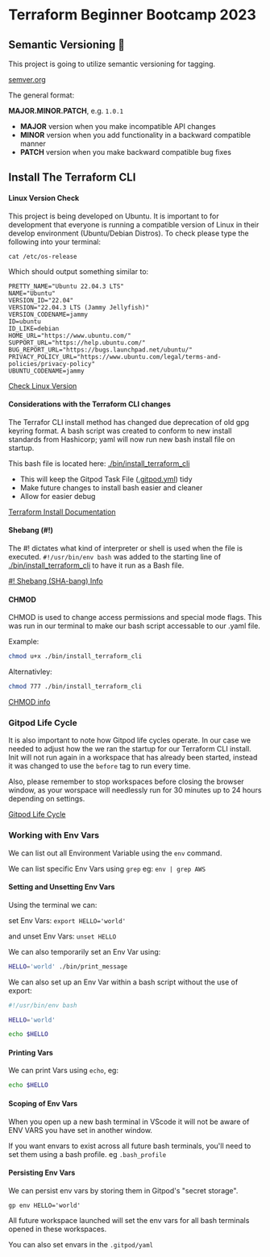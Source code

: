 # Terraform Beginner Bootcamp 2023

## Semantic Versioning :mage:

This project is going to utilize semantic versioning for tagging.

[semver.org](https://semver.org/)

The general format:

**MAJOR.MINOR.PATCH**, e.g. `1.0.1`

- **MAJOR** version when you make incompatible API changes
- **MINOR** version when you add functionality in a backward compatible manner
- **PATCH** version when you make backward compatible bug fixes

## Install The Terraform CLI

#### Linux Version Check

This project is being developed on Ubuntu. It is important to for development that everyone is running a compatible version of Linux in their develop environment (Ubuntu/Debian Distros). To check please type the following into your terminal:

```
cat /etc/os-release
```

Which should output something similar to:

```
PRETTY_NAME="Ubuntu 22.04.3 LTS"
NAME="Ubuntu"
VERSION_ID="22.04"
VERSION="22.04.3 LTS (Jammy Jellyfish)"
VERSION_CODENAME=jammy
ID=ubuntu
ID_LIKE=debian
HOME_URL="https://www.ubuntu.com/"
SUPPORT_URL="https://help.ubuntu.com/"
BUG_REPORT_URL="https://bugs.launchpad.net/ubuntu/"
PRIVACY_POLICY_URL="https://www.ubuntu.com/legal/terms-and-policies/privacy-policy"
UBUNTU_CODENAME=jammy
```

[Check Linux Version](https://www.cyberciti.biz/faq/how-to-check-os-version-in-linux-command-line/)

#### Considerations with the Terraform CLI changes
The Terrafor CLI install method has changed due deprecation of old gpg keyring format. A bash script was created to conform to new install standards from Hashicorp; yaml will now run new bash install file on startup.

This bash file is located here: [./bin/install_terraform_cli](./bin/install_terraform_cli)

- This will keep the Gitpod Task File ([.gitpod.yml](.gitpod/yml)) tidy
- Make future changes to install bash easier and cleaner
- Allow for easier debug

[Terraform Install Documentation](https://developer.hashicorp.com/terraform/tutorials/aws-get-started/install-cli)

#### Shebang (#!)

The #! dictates what kind of interpreter or shell is used when the file is executed. `#!/usr/bin/env bash` was added to the starting line of [./bin/install_terraform_cli](./bin/install_terraform_cli) to have it run as a Bash file.

[#! Shebang (SHA-bang) Info](https://en.wikipedia.org/wiki/Shebang_(Unix))

#### CHMOD

CHMOD is used to change access permissions and special mode flags. This was run in our terminal to make our bash script accessable to our .yaml file.

Example:

```sh
chmod u+x ./bin/install_terraform_cli
```

Alternativley:

```sh
chmod 777 ./bin/install_terraform_cli
```

[CHMOD info](https://en.wikipedia.org/wiki/Chmod)

### Gitpod Life Cycle

It is also important to note how Gitpod life cycles operate. In our case we needed to adjust how the we ran the startup for our Terraform CLI install. Init will not run again in a workspace that has already been started, instead it was changed to use the `before` tag to run every time.   

Also, please remember to stop workspaces before closing the browser window, as your worspace will needlessly run for 30 minutes up to 24 hours depending on settings.

[Gitpod Life Cycle](https://www.gitpod.io/docs/configure/workspaces/workspace-lifecycle)


### Working with Env Vars

We can list out all Environment Variable using the ```env``` command.

We can list specific Env Vars using ```grep``` eg: ```env | grep AWS```

#### Setting and Unsetting Env Vars

Using the terminal we can:

set Env Vars:
```export HELLO='world'```

and unset Env Vars:
```unset HELLO```

We can also temporarily set an Env Var using:

```sh
HELLO='world' ./bin/print_message
```

We can also set up an Env Var within a bash script without the use of export:
```sh
#!/usr/bin/env bash

HELLO='world'

echo $HELLO
```

#### Printing Vars

We can print Vars using `echo`, eg:

```sh
echo $HELLO
```
#### Scoping of Env Vars

When you open up a new bash terminal in VScode it will not be aware of ENV VARS you have set in another window.

If you want envars to exist across all future bash terminals, you'll need to set them using a bash profile. eg `.bash_profile`

#### Persisting Env Vars

We can persist env vars by storing them in Gitpod's "secret storage".

```
gp env HELLO='world'
```

All future workspace launched will set the env vars for all bash terminals opened in these workspaces.

You can also set envars in the ``.gitpod/yaml``
